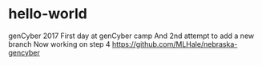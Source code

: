 # hello-world
genCyber 2017
First day at genCyber camp
And 2nd attempt to add a new branch
Now working on step 4
https://github.com/MLHale/nebraska-gencyber
